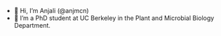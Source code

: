 - 👋 Hi, I’m Anjali (@anjmcn)
- 🌱 I’m a PhD student at UC Berkeley in the Plant and Microbial Biology Department.

<!---
anjmcn/anjmcn is a ✨ special ✨ repository because its `README.md` (this file) appears on your GitHub profile.
You can click the Preview link to take a look at your changes.
--->
